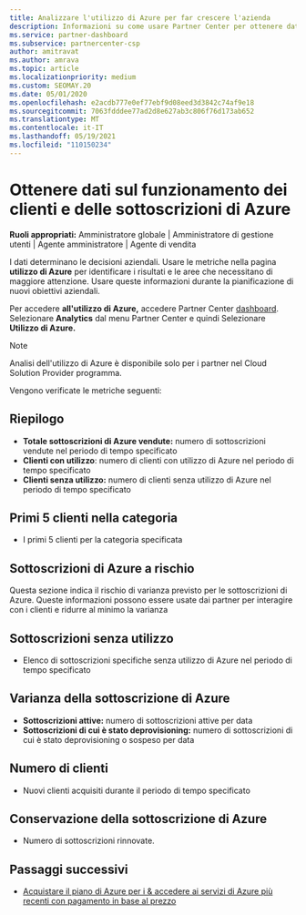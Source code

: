 ```yaml
---
title: Analizzare l'utilizzo di Azure per far crescere l'azienda
description: Informazioni su come usare Partner Center per ottenere dati sull'utilizzo delle sottoscrizioni di Azure dei clienti. I dati includono sottoscrizioni vendute, a rischio e in uso.
ms.service: partner-dashboard
ms.subservice: partnercenter-csp
author: amitravat
ms.author: amrava
ms.topic: article
ms.localizationpriority: medium
ms.custom: SEOMAY.20
ms.date: 05/01/2020
ms.openlocfilehash: e2acdb777e0ef77ebf9d08eed3d3842c74af9e18
ms.sourcegitcommit: 7063fdddee77ad2d8e627ab3c806f76d173ab652
ms.translationtype: MT
ms.contentlocale: it-IT
ms.lasthandoff: 05/19/2021
ms.locfileid: "110150234"
---
```

# <a name="get-data-about-how-well-your-customers-and-azure-subscriptions-are-doing"></a>Ottenere dati sul funzionamento dei clienti e delle sottoscrizioni di Azure



**Ruoli appropriati:** Amministratore globale | Amministratore di gestione utenti | Agente amministratore | Agente di vendita

I dati determinano le decisioni aziendali. Usare le metriche nella pagina **utilizzo di Azure** per identificare i risultati e le aree che necessitano di maggiore attenzione. Usare queste informazioni durante la pianificazione di nuovi obiettivi aziendali.

Per accedere **all'utilizzo di Azure,** accedere Partner Center [dashboard](https://partner.microsoft.com/dashboard). Selezionare **Analytics** dal menu Partner Center e quindi Selezionare **Utilizzo di Azure.**

> [!NOTE]
> Analisi dell'utilizzo di Azure è disponibile solo per i partner nel Cloud Solution Provider programma.

Vengono verificate le metriche seguenti:

## <a name="summary"></a>Riepilogo

- **Totale sottoscrizioni di Azure vendute:** numero di sottoscrizioni vendute nel periodo di tempo specificato  
- **Clienti con utilizzo**: numero di clienti con utilizzo di Azure nel periodo di tempo specificato  
- **Clienti senza utilizzo:** numero di clienti senza utilizzo di Azure nel periodo di tempo specificato  

## <a name="top-5-customers-in-category"></a>Primi 5 clienti nella categoria

- I primi 5 clienti per la categoria specificata  

## <a name="azure-subscriptions-at-risk"></a>Sottoscrizioni di Azure a rischio

Questa sezione indica il rischio di varianza previsto per le sottoscrizioni di Azure. Queste informazioni possono essere usate dai partner per interagire con i clienti e ridurre al minimo la varianza

## <a name="subscriptions-without-usage"></a>Sottoscrizioni senza utilizzo

- Elenco di sottoscrizioni specifiche senza utilizzo di Azure nel periodo di tempo specificato  

## <a name="azure-subscription-churn"></a>Varianza della sottoscrizione di Azure

- **Sottoscrizioni attive:** numero di sottoscrizioni attive per data  
- **Sottoscrizioni di cui è stato deprovisioning:** numero di sottoscrizioni di cui è stato deprovisioning o sospeso per data  

## <a name="customer-count"></a>Numero di clienti

- Nuovi clienti acquisiti durante il periodo di tempo specificato  

## <a name="azure-subscription-retention"></a>Conservazione della sottoscrizione di Azure

- Numero di sottoscrizioni rinnovate.

 ## <a name="next-steps"></a>Passaggi successivi

- [Acquistare il piano di Azure per i & accedere ai servizi di Azure più recenti con pagamento in base al prezzo](purchase-azure-plan.md)
